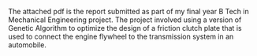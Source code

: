 The attached pdf is the report submitted as part of my final year B Tech in Mechanical Engineering project. 
The project involved using a version of Genetic Algorithm to optimize the design of a friction clutch plate that is used to connect the engine flywheel to the transmission system in an automobile.
